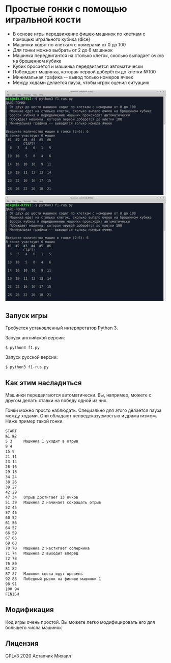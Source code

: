 # Простые гонки с помощью игральной кости

* В основе игры передвижение фишек-машинок по клеткам с помощью игрального кубика (dice}
* Машинки ходят по клеткам с номерами от 0 до 100
* Для гонки можно выбрать от 2 до 6 машинок
* Машинка передвигантся на столько клеток, сколько выпадает очков на брошенном кубике
* Кубик бросается и машинка передвигается автоматически
* Побеждает машинка, которая первой доберётся до клетки №100
* Минимальная графика -- вывод только номеров ячеек
* Между ходами делается пауза, чтобы игрок оценил ситуацию

![Дайс-гонки старт](../fig/f1r1.png)
![Дайс-гонки финиш](../fig/f1r1.png)


## Запуск игры

Требуется установленный интерпретатор Python 3.

Запуск английской версии:

    $ python3 f1.py

Запуск русской версии:

    $ python3 f1-rus.py


## Как этим насладиться

Машинки передвигаются автоматически. Вы, например, можете с другом делать ставки на победу одной из них.

Гонки можно просто наблюдать. Специально для этого делается пауза между ходами. Они обладают непредсказуемостью и драматизмом. Ниже пример такой гонки.


```
START
№1 №2
5 3     Машинка 1 уходит в отрыв
9 4
15 9
21 11
23 14
26 16
29 18
34 24
38 26
39 27
42 29
47 34   Отрыв достигает 13 очков
51 39   Машинка 2 начинает сокращать отрыв
52 45
57 46
60 52
61 56
64 57
66 59
67 65
69 68
70 70   Машинка 2 настигает соперника
71 74   Машинка 2 выходит вперёд
72 78
76 80
81 82
87 87   Машинки снова идут вровень
92 88   Победный рывок на финише машинки 1
98 91
100 94
FINISH
```


## Модификация

Код игры очень простой. Вы можете легко модифицировать его для большего числа машинок


## Лицензия

GPLv3 2020 Астапчик Михаил


